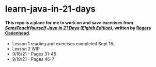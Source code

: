# learn-java-in-21-days

#### This repo is a place for me to work on and save exercises from [_SamsTeachYourself Java in 21 Days (Eighth Edition)_](https://www.amazon.com/exec/obidos/ISBN=0672337959/), written by [Rogers Cadenhead](https://workbench.cadenhead.org/bio).

- Lesson 1 reading and exercises completed Sept 18.
- Lesson 2 WIP
- 9/18/21 - Pages 31-46
- 9/19/21 - Pages 46-?